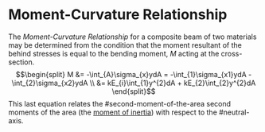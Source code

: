 # Moment-Curvature Relationship

The *Moment-Curvature Relationship* for a composite beam of two materials may be determined from the condition that the moment resultant of the behind stresses is equal to the bending moment, $M$ acting at the cross-section.
$$\begin{split}
M &= -\int_{A}\sigma_{x}ydA = -\int_{1}\sigma_{x1}ydA - \int_{2}\sigma_{x2}ydA \\
 &= kE_{i}\int_{1}y^{2}dA + kE_{2}\int_{2}y^{2}dA
\end{split}$$
This last equation relates the #second-moment-of-the-area second moments of the area (the [moment of inertia](../engr-743-001-damage-and-fracture/moment-of-inertia.md)) with respect to the #neutral-axis.